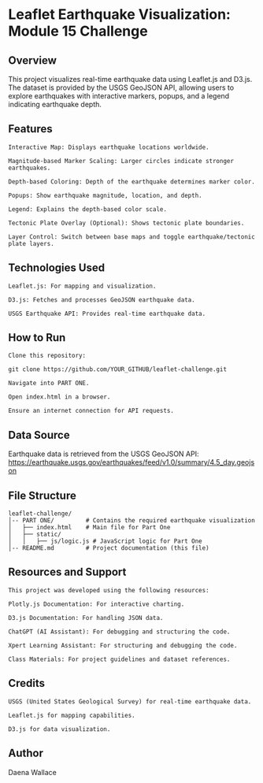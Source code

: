 # Leaflet Earthquake Visualization: Module 15 Challenge
## Overview

This project visualizes real-time earthquake data using Leaflet.js and D3.js. The dataset is provided by the USGS GeoJSON API, allowing users to explore earthquakes with interactive markers, popups, and a legend indicating earthquake depth.

## Features

    Interactive Map: Displays earthquake locations worldwide.

    Magnitude-based Marker Scaling: Larger circles indicate stronger earthquakes.

    Depth-based Coloring: Depth of the earthquake determines marker color.

    Popups: Show earthquake magnitude, location, and depth.

    Legend: Explains the depth-based color scale.

    Tectonic Plate Overlay (Optional): Shows tectonic plate boundaries.

    Layer Control: Switch between base maps and toggle earthquake/tectonic plate layers.

## Technologies Used

    Leaflet.js: For mapping and visualization.

    D3.js: Fetches and processes GeoJSON earthquake data.

    USGS Earthquake API: Provides real-time earthquake data.

## How to Run

    Clone this repository:

    git clone https://github.com/YOUR_GITHUB/leaflet-challenge.git

    Navigate into PART ONE.

    Open index.html in a browser.

    Ensure an internet connection for API requests.

## Data Source

Earthquake data is retrieved from the USGS GeoJSON API: https://earthquake.usgs.gov/earthquakes/feed/v1.0/summary/4.5_day.geojson

## File Structure

    leaflet-challenge/
    │-- PART ONE/         # Contains the required earthquake visualization
    │   ├── index.html    # Main file for Part One
    │   ├── static/
    │   │   ├── js/logic.js # JavaScript logic for Part One
    │-- README.md         # Project documentation (this file)

## Resources and Support

    This project was developed using the following resources:

    Plotly.js Documentation: For interactive charting.

    D3.js Documentation: For handling JSON data.

    ChatGPT (AI Assistant): For debugging and structuring the code.

    Xpert Learning Assistant: For structuring and debugging the code.

    Class Materials: For project guidelines and dataset references.

## Credits

    USGS (United States Geological Survey) for real-time earthquake data.

    Leaflet.js for mapping capabilities.

    D3.js for data visualization.

## Author

Daena Wallace